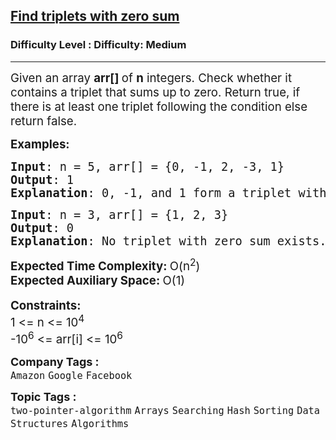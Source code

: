 <h2><a href="https://www.geeksforgeeks.org/problems/find-triplets-with-zero-sum/1?page=1&difficulty=Medium&status=unsolved&sortBy=submissions">Find triplets with zero sum</a></h2><h3>Difficulty Level : Difficulty: Medium</h3><hr><div class="problems_problem_content__Xm_eO"><p><span style="font-size: 14pt;">Given an array <strong>arr[]&nbsp;</strong>of&nbsp;<strong>n</strong> integers. Check whether it contains a triplet that sums up to zero.&nbsp;Return true, if there is at least one triplet following the condition else return false.</span></p>
<p><span style="font-size: 14pt;"><strong>Examples:</strong></span></p>
<pre><span style="font-size: 14pt;"><strong>Input</strong>: n = 5, arr[] = {0, -1, 2, -3, 1}<br><strong>Output</strong>: 1
<strong>Explanation</strong>: 0, -1, and 1 form a triplet with a sum equal to 0.</span></pre>
<pre><span style="font-size: 14pt;"><strong>Input</strong>: n = 3, arr[] = {1, 2, 3}<br><strong>Output</strong>: 0
<strong>Explanation</strong>: No triplet with zero sum exists. </span></pre>
<p><span style="font-size: 14pt;"><strong>Expected Time Complexity: </strong>O(n<sup>2</sup>)</span><br><span style="font-size: 14pt;"><strong>Expected Auxiliary Space:&nbsp;</strong>O(1)</span><br><br><span style="font-size: 14pt;"><strong>Constraints</strong><strong>:</strong><br>1 &lt;= n&nbsp;&lt;= 10<sup>4</sup></span><br><span style="font-size: 14pt;">-10<sup>6</sup> &lt;= arr[i] &lt;= 10<sup>6</sup></span></p></div><p><span style=font-size:18px><strong>Company Tags : </strong><br><code>Amazon</code>&nbsp;<code>Google</code>&nbsp;<code>Facebook</code>&nbsp;<br><p><span style=font-size:18px><strong>Topic Tags : </strong><br><code>two-pointer-algorithm</code>&nbsp;<code>Arrays</code>&nbsp;<code>Searching</code>&nbsp;<code>Hash</code>&nbsp;<code>Sorting</code>&nbsp;<code>Data Structures</code>&nbsp;<code>Algorithms</code>&nbsp;